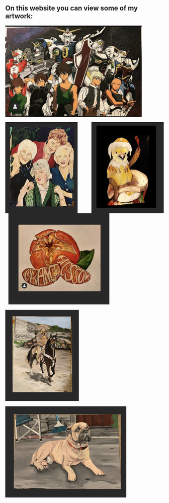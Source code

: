## On this website you can view some of my artwork:  

<img src="Gundam.jpg"
     alt="Gundam"
     style="float: center; height: 290px;" />

<img src="Images/GG.png"
     alt="Golden Girls"
     style="float: left; height: 290px; width: 230px;" />
     
<img src="Images/BCW.png"
     alt="BCW"
     style="float: right; height: 290px; width: 230px; " />
  
  <img src="Images/KL.png"
    alt="Square"
     style="float: center; height: 290px; margin-left: 10px;" />
    
   <img src="Images/N.png"
     alt="Nat"
     style="float: center; height: 290px;" />
   
   <img src="Images/P.png"
     alt="Pup"
     style="float: center; height: 290px;" />



